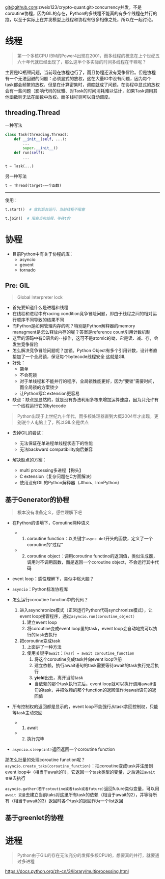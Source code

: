 git@github.com:zweix123/crypto-quant.git>concurrency并发，不是coroutine协程，因为GIL的存在，Python的多线程不能真的有多个线程在并行的跑，以至于实际上在并发模型上线程和协程有很多相像之处，所以在一起讨论。

# 线程
>第一个多核CPU IBM的Power4出现在2001，而多线程的概念在上个世纪五六十年代就已经出现了，那么这半个多实际的时间多线程在干嘛呢？

主要是IO瓶颈问题，当前现在协程也行了，而且协程还没有竞争冒险。但是协程有一个无法回避的问题：必须显式的放权，这在大量IO中没有问题，因为每个task都会频繁的放权，但是在计算密集时，调度就成了问题，在协程中显式的放权会有一些问题（影响代码的优雅、对Task的时间消耗难以估计，如果Task调用其他函数则无法在函数中放权。而多线程则可以自动调度。

## threading.Thread

一种写法
```python
class Task(threading.Thread):
	def __init__(self, ...):
		...
		super.__init__()
	def run(self):
		...

t = Task(...)
```
另一种写法
```python
t = Thread(target=一个函数)
```

<hr>

使用：
```python
t.start()  # 放到后台运行，当前线程不阻塞

t.join()  # 阻塞当前线程，等待t的
```

# 协程

+ 目前Python中有关于协程的库：
	+ asyncio
	+ gevent
	+ tornado

## Pre: GIL
>Global Interpreter lock

+ 首先要知道什么是进程和线程
+ 在线程和进程中有racing condition竞争冒险问题，即由于线程之间的相对运行顺序不同导致的结果不同
+ 而Python是如何管理内存的呢？特别是Python解释器的memory managment是怎么释放内存的呢？答案是reference count引用计数机制
+ 这里的源码中有C语言的`--`操作，这可不是atomic的呦，它是读、减、存，会发生竞争冒险
+ 怎么解决竞争冒险问题呢？加锁。Python Object有多个引用计数，设计者直接加了一个全局锁，保证每个bytecode线程安全
这就是GIL
+ 好处：
	+ 简单
	+ 不会死锁
	+ 对于单线程和不能并行的程序，全局锁性能更好，因为“要锁”需要时间，而全局锁的方案锁少
	+ 让Python写C extension更容易
+ 缺点：缺点是显然的，就是没有办法利用多核来增加运算速度，因为只允许有一个线程运行它的bytecode
>Python出现于上世纪九十年代，而多核处理器直到大概2004年才出现，更别说个人电脑上了，所以GIL全是优点

+ 去掉GIL的尝试：
	+ 无法保证在单进程单线程状态下的性能
	+ 无法backward compatibility向后兼容

+ 解决缺点的方案：
	+ multi processing多进程【狗头】
	+ C extension（复杂问题在C方面解决）
	+ 使用没有GIL的Python解释器（Jthon、IronPython）


## 基于Generator的协程

>根本没有准备定义，感性理解下吧

+ 在Python的语境下，Coroutine两种语义
	+ 1. coroutine function：以关键字`async def`开头的函数，定义了一个coroutine的”过程“
	+ 2. coroutine object：调用coroutine functino的返回值，类似生成器，调用时不调用函数，而是返回一个coroutine object，不会运行其中代码

+ event loop：感性理解下，类似中枢大脑？
+ `asyncio`：Python标准协程库

+ 怎么运行coroutine function中的代码？
	1. 进入asynchronize模式（正常运行Python代码synchronize模式），让event loop接管程序，通过`asyncio.run(coroutine_object)`
		1. 建立event loop
		2. 将coroutine变成event loop里的task，event loop会自动地找可以执行的task去执行
	2. 把coroutine变成task
		1. 上面讲了一种方法
		2. 使用关键字`await`：`[var] = await coroutine_function`
			1. 将这个coroutine变成task并向event loop注册
			2. 建立依赖，执行await语句的task需要等待await的task执行完后执行
			3. **yield**出去，离开当前task
			+ 当依赖的那个task执行完后，event loop就可以执行调用await语句的task，并把依赖的那个function的返回值作为await语句的返回值

+ 所有控制权的返回都是显示的，event loop不能强行从task拿回控制权，只能等task主动交回
	+ 1. await
	+ 2. 执行完毕

+ `asyncio.sleep(int)`返回返回一个coroutine function

那怎么批量的处理coroutine function呢？  
`asyncio.create_taks(coroutine_function)`：把coroutine变成task并注册到event loop中（相当于await的1），它返回一个task类型的变量，之后通过`await 变量`去执行

`asyncio.gather(若干cotoutine或者task或者future)`返回future类似变量，可以用`await 变量`去建立当前taks对这里所有task的依赖（相当于await的2），并等待所有（相当于await的3）返回时各个task的返回作为一个list返回


## 基于greenlet的协程


# 进程
>Python由于GIL的存在无法充分的发挥多核CPU的，想要真的并行，就要通过多进程

https://docs.python.org/zh-cn/3/library/multiprocessing.html